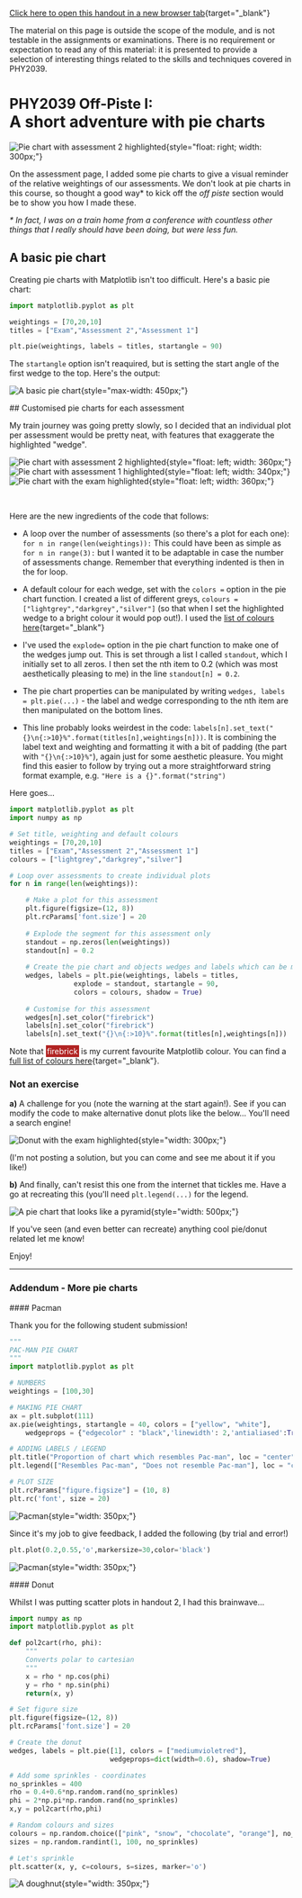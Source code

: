 [Click here to open this handout in a new browser tab](#){target="_blank"}

<div class="interlude">
    <p>The material on this page is outside the scope of the module, and is not testable in the assignments or examinations. There is no requirement or expectation to read any of this material: it is presented to provide a selection of interesting things related to the skills and techniques covered in PHY2039.</p>
</div>

<h1><span style="font-size: 25px;">PHY2039 Off-Piste I:</span><br/>A short adventure with pie charts</h1>

![Pie chart with assessment 2 highlighted](images/piecharts/pie_assessment2.png){style="float: right; width: 300px;"}


On the assessment page, I added some pie charts to give a visual reminder of the relative weightings of our assessments. We don't look at pie charts in this course, so thought a good way\* to kick off the *off piste* section would be to show you how I made these.

*\* In fact, I was on a train home from a conference with countless other things that I really should have been doing, but were less fun.*

## A basic pie chart

Creating pie charts with Matplotlib isn't too difficult. Here's a basic pie chart:


```python
import matplotlib.pyplot as plt

weightings = [70,20,10] 
titles = ["Exam","Assessment 2","Assessment 1"]

plt.pie(weightings, labels = titles, startangle = 90)
```

The `startangle` option isn't reaquired, but is setting the start angle of the first wedge to the top. Here's the output:

![A basic pie chart](images/piecharts/piechart.png){style="max-width: 450px;"}

## Customised pie charts for each assessment

My train journey was going pretty slowly, so I decided that an individual plot per assessment would be pretty neat, with features that exaggerate the highlighted "wedge". 

![Pie chart with assessment 2 highlighted](images/piecharts/pie_assessment2.png){style="float: left; width: 360px;"}
![Pie chart with assessment 1 highlighted](images/piecharts/pie_assessment1.png){style="float: left; width: 340px;"}
![Pie chart with the exam highlighted](images/piecharts/pie_exam.png){style="float: left; width: 360px;"}

<br style="clear:both;">

Here are the new ingredients of the code that follows:

* A loop over the number of assessments (so there's a plot for each one): `for n in range(len(weightings)):` This could have been as simple as `for n in range(3):` but I wanted it to be adaptable in case the number of assessments change. Remember that everything indented is then in the for loop.

* A default colour for each wedge, set with the `colors =` option in the pie chart function. I created a list of different greys, `colours = ["lightgrey","darkgrey","silver"]` (so that when I set the highlighted wedge to a bright colour it would pop out!). I used the [list of colours here](https://matplotlib.org/stable/gallery/color/named_colors.html){target="_blank"}

* I've used the `explode=` option in the pie chart function to make one of the wedges jump out. This is set through a list I called `standout`, which I initially set to all zeros.  I then set the nth item to 0.2 (which was most aesthetically pleasing to me) in the line `standout[n] = 0.2`.

* The pie chart properties can be manipulated by writing `wedges, labels = plt.pie(...)` - the label and wedge corresponding to the nth item are then manipulated on the bottom lines.

* This line probably looks weirdest in the code: `labels[n].set_text("{}\n{:>10}%".format(titles[n],weightings[n]))`. It is combining the label text and weighting and formatting it with a bit of padding (the part with `"{}\n{:>10}%"`), again just for some aesthetic pleasure. You might find this easier to follow by trying out a more straightforward string format example, e.g. `"Here is a {}".format("string")`

Here goes...

```python
import matplotlib.pyplot as plt
import numpy as np

# Set title, weighting and default colours
weightings = [70,20,10] 
titles = ["Exam","Assessment 2","Assessment 1"]
colours = ["lightgrey","darkgrey","silver"]

# Loop over assessments to create individual plots
for n in range(len(weightings)):

    # Make a plot for this assessment
    plt.figure(figsize=(12, 8))
    plt.rcParams['font.size'] = 20
    
    # Explode the segment for this assessment only
    standout = np.zeros(len(weightings))
    standout[n] = 0.2
    
    # Create the pie chart and objects wedges and labels which can be manipulated
    wedges, labels = plt.pie(weightings, labels = titles, 
                explode = standout, startangle = 90,
                colors = colours, shadow = True)
    
    # Customise for this assessment
    wedges[n].set_color("firebrick")
    labels[n].set_color("firebrick")
    labels[n].set_text("{}\n{:>10}%".format(titles[n],weightings[n]))
```

Note that <span style="background: #B12322; color: white; padding: 2px;">firebrick</span> is my current favourite Matplotlib colour. You can find a [full list of colours here](https://matplotlib.org/stable/gallery/color/named_colors.html){target="_blank"}. 

<div class="exercise" markdown=true>

### Not an exercise 

**a)** A challenge for you (note the warning at the start again!). See if you can modify the code to make alternative donut plots like the below... You'll need a search engine!

![Donut with the exam highlighted](images/piecharts/donut_exam.png){style="width: 300px;"}

(I'm not posting a solution, but you can come and see me about it if you like!)


**b)** And finally, can't resist this one from the internet that tickles me. Have a go at recreating this (you'll need `plt.legend(...)` for the legend.

![A pie chart that looks like a pyramid](images/piecharts/pyramid.png){style="width: 500px;"}

If you've seen (and even better can recreate) anything cool pie/donut related let me know!

Enjoy!

</div>


<hr/>

### Addendum - More pie charts

#### Pacman

Thank you for the following student submission!

```python
"""
PAC-MAN PIE CHART
"""
import matplotlib.pyplot as plt

# NUMBERS
weightings = [100,30]

# MAKING PIE CHART
ax = plt.subplot(111)
ax.pie(weightings, startangle = 40, colors = ["yellow", "white"], 
    wedgeprops = {"edgecolor" : "black",'linewidth': 2,'antialiased':True})

# ADDING LABELS / LEGEND
plt.title("Proportion of chart which resembles Pac-man", loc = "center")
plt.legend(["Resembles Pac-man", "Does not resemble Pac-man"], loc = "center", bbox_to_anchor=(0.5,0))

# PLOT SIZE
plt.rcParams["figure.figsize"] = (10, 8)
plt.rc('font', size = 20)
```

![Pacman](images/piecharts/pacman1.png){style="width: 350px;"}


Since it's my job to give feedback, I added the following (by trial and error!)

```python
plt.plot(0.2,0.55,'o',markersize=30,color='black')
```

![Pacman](images/piecharts/pacman2.png){style="width: 350px;"}


#### Donut

Whilst I was putting scatter plots in handout 2, I had this brainwave...

```python
import numpy as np
import matplotlib.pyplot as plt

def pol2cart(rho, phi):
    """
    Converts polar to cartesian
    """
    x = rho * np.cos(phi)
    y = rho * np.sin(phi)
    return(x, y)

# Set figure size
plt.figure(figsize=(12, 8))
plt.rcParams['font.size'] = 20

# Create the donut
wedges, labels = plt.pie([1], colors = ["mediumvioletred"], 
                         wedgeprops=dict(width=0.6), shadow=True)

# Add some sprinkles - coordinates
no_sprinkles = 400
rho = 0.4+0.6*np.random.rand(no_sprinkles)
phi = 2*np.pi*np.random.rand(no_sprinkles)
x,y = pol2cart(rho,phi)

# Random colours and sizes
colours = np.random.choice(["pink", "snow", "chocolate", "orange"], no_sprinkles)
sizes = np.random.randint(1, 100, no_sprinkles)

# Let's sprinkle
plt.scatter(x, y, c=colours, s=sizes, marker='o')
```

![A doughnut](images/piecharts/donut.png){style="width: 350px;"}



<!--
```
# Loop over assessments to create individual plots
for n in range(len(weightings)):

    # Make a plot for this assessment
    ax = plt.figure(figsize=(12, 8)).subplots()
    plt.rcParams['font.size'] = 20

    # Explode the segment for this assessment only
    standout = np.zeros(len(weightings))
    standout[n] = 0.05

    wedges, labels = plt.pie(weightings, startangle = 90, explode = standout,
                            colors = colours, wedgeprops=dict(width=0.5))
    
    # Customise for this assessment
    wedges[n].set_color("firebrick")
    
    # Add the text in the centre
    ax.text(0.5, 0.5, "{}\n{}%".format(titles[n],weightings[n]), transform = ax.transAxes, va = 'center', ha = 'center')
    
    fname = '../images/piecharts/donut_{}.png'.format(titles[n].replace(" ", "").lower())
    plt.savefig(fname, bbox_inches='tight', transparent=True)

#%% Pyramid pie chart

plt.figure(figsize=(17, 8)).subplots()
plt.rcParams['font.size'] = 20

weightings = [77,17,6] 
titles = ["Sky","Sunny side of pyramid","Shady side of pyramid"]
colours = ["royalblue","gold","goldenrod"]

plt.pie(weightings, colors = colours, startangle = 315)  

plt.legend(titles,loc=3,bbox_to_anchor=(0.9,0.5))

fname = '../images/piecharts/pyramid.png'
plt.savefig(fname, bbox_inches='tight', transparent=True)
  

fname = '../images/piecharts/pie_{}.png'.format(titles[n].replace(" ", "").lower())
plt.savefig(fname, bbox_inches='tight', transparent=True)

```
-->




